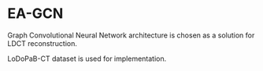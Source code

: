 # EA-GCN

Graph Convolutional Neural Network architecture is chosen
as a solution for LDCT reconstruction. 

LoDoPaB-CT dataset is used for implementation.